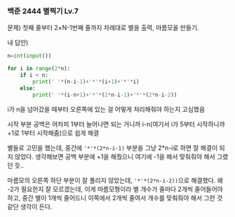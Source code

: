 ### 백준 2444 별찍기 Lv.7



문제) 첫째 줄부터 2×N-1번째 줄까지 차례대로 별을 출력, 마름모꼴 만들기.



내 답안)

```python
n=int(input())

for i in range(2*n):
    if i < n:
        print(' '*(n-i-1)+'*'*(i+1)+'*'*i)
    else: 
        print(' '*(i-n+1)+'*'*(2*n-i-1)+'*'*(2*n-i-2))
```

i가 n을 넘어갔을 때부터 오른쪽에 있는 걸 어떻게 처리해줘야 하는지 고심했음

시작 부분 공백은 어차피 1부터 늘어나면 되는 거니까 i-n(여기서 i가 5부터 시작하니까 +1로 1부터 시작해줌)으로 쉽게 해결

별들로 고민을 했는데, 중간에 `'*'*(2*n-i-1)` 부분을 그냥 2*n-i로 하면 잘 해결이 되지 않았다. 생각해보면 공백 부분에 +1을 해줬으니 여기에 -1을 해서 맞춰줘야 해서 그랬던 듯..

마름모의 오른쪽 하단 부분이 잘 풀리지 않았는데, `'*'*(2*n-i-2))`으로 해결했다. 왜 -2가 필요한지 잘 모르겠는데, 이게 마름모형이라 별 개수가 줄마다 2개씩 줄어들어야 하고, 중간 별이 1개씩 줄어드니 이쪽에서 2개씩 줄여서 개수를 맞춰줘야 해서 그런 것 같단 생각이 든다.

